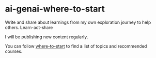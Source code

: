 # ai-genai-where-to-start
Write and share about learnings from my own exploration journey to help others. Learn-act-share

I will be publishing new content regularly.

You can follow [where-to-start](path-to-master.md) to find a list of topics and recommended courses.
